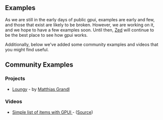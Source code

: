 ## Examples

As we are still in the early days of public gpui, examples are early and few, and those that exist are likely to be broken. However, we are working on it, and we hope to have a few examples soon. Until then, [Zed](https://github.com/zed-industries/zed/) will continue to be the best place to see how gpui works.

Additionally, below we've added some community examples and videos that you might find useful.

## Community Examples

### Projects

- [Loungy](https://github.com/MatthiasGrandl/loungy) - by [Matthias Grandl](https://github.com/MatthiasGrandl)

### Videos

- [Simple list of items with GPUI ](https://www.youtube.com/watch?v=Js9ioSaJaj8) - ([Source](https://github.com/duanebester/gpui-list))
